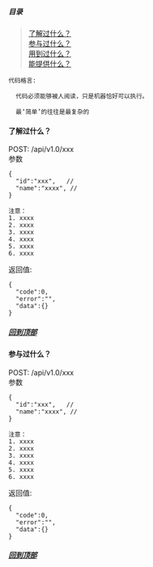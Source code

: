 ##### 目录

> <a href="# 了解过什么？">了解过什么？ </a>  
> <a href="# 参与过什么？">参与过什么？ </a>  
> <a href="# 用到过什么？">用到过什么？ </a>  
> <a href="# 能提供什么？">能提供什么？ </a>  

```
代码格言:
  
  代码必须能够被人阅读，只是机器恰好可以执行。
  
  最‘简单’的往往是最复杂的
```

#### 了解过什么？

POST: /api/v1.0/xxx  
参数

```
{
  "id":"xxx",   // 
  "name":"xxxx", //
}

注意：
1. xxxx
2. xxxx
3. xxxx
4. xxxx
5. xxxx
6. xxxx

```

返回值:

```
{
  "code":0,
  "error":"",
  "data":{}
}
```

##### <a href="#目录">回到顶部</a>

#### 参与过什么？

POST: /api/v1.0/xxx  
参数

```
{
  "id":"xxx",   // 
  "name":"xxxx", //
}

注意：
1. xxxx
2. xxxx
3. xxxx
4. xxxx
5. xxxx
6. xxxx

```

返回值:

```
{
  "code":0,
  "error":"",
  "data":{}
}
```

##### <a href="#目录">回到顶部</a>
